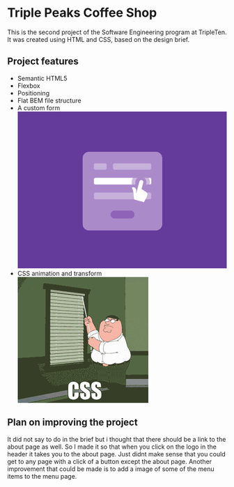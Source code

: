 # Triple Peaks Coffee Shop

This is the second project of the Software Engineering program at TripleTen. It was created using HTML and CSS, based on the design brief.

## Project features

- Semantic HTML5
- Flexbox
- Positioning
- Flat BEM file structure
- A custom form![My Project Gif](form-drib.gif)
- CSS animation and transform![My Project Gif](giphy-1.gif)

## Plan on improving the project

It did not say to do in the brief but i thought that there should be a link to the about page as well. So I made it so that when you click on the logo in the header it takes you to the about page. Just didnt make sense that you could get to any page with a click of a button except the about page. Another improvement that could be made is to add a image of some of the menu items to the menu page.
